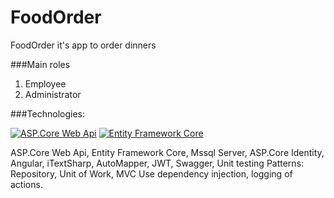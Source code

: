 # FoodOrder
FoodOrder it's app to order dinners

###Main roles
1. Employee
2. Administrator

###Technologies:

[![ASP.Core Web Api](https://img.shields.io/badge/-Api-090909?style=for-the-badge&logo=Api&logoColor=27A0D9)](https://github.com/ItIsWayOfLife/FoodOrder/tree/main/src/API)
[![Entity Framework Core](https://img.shields.io/badge/-Entity-090909?style=for-the-badge&logo=Entity&logoColor=007BB6)](https://github.com/ItIsWayOfLife/FoodOrder/blob/main/src/Infrastructure/Entities/ApplicationContext.cs)

ASP.Core Web Api, Entity Framework Core, Mssql Server, ASP.Core Identity, Angular, iTextSharp, AutoMapper, JWT, Swagger, Unit testing
Patterns: Repository, Unit of Work, MVC
Use dependency injection, logging of actions.

